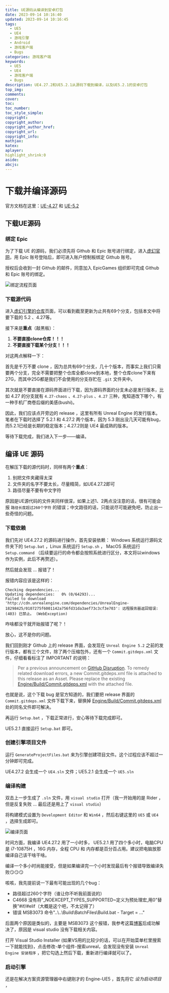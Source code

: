 ```yaml
---
title: UE源码从编译到安卓打包
date: 2023-09-14 10:16:40
updated: 2023-09-14 10:16:45
tags:
  - UE5
  - UE4
  - 游戏引擎
  - Android
  - 游戏客户端
  - Bugs
categories: 游戏客户端
keywords:
  - UE5
  - UE4
  - 游戏客户端
  - Bugs
description: UE4.27.2和UE5.2.1从源码下载到编译，以及UE5.2.1的安卓打包
top_img:
comments:
cover:
toc:
toc_number:
toc_style_simple:
copyright:
copyright_author:
copyright_author_href:
copyright_url:
copyright_info:
mathjax:
katex:
aplayer:
highlight_shrink:0
aside:
abcjs:
---
```


# 下载并编译源码

官方文档在这里：[UE-4.27](https://docs.unrealengine.com/4.27/zh-CN/ProgrammingAndScripting/ProgrammingWithCPP/DownloadingSourceCode/) 和 [UE-5.2](https://docs.unrealengine.com/5.2/zh-CN/downloading-unreal-engine-source-code/)


## 下载UE源码

### 绑定 Epic


为了下载 UE 的源码，我们必须先将 Github 和 Epic 账号进行绑定，进入[虚幻官网](https://www.unrealengine.com/zh-CN/ue-on-github)，用 Epic 账号登陆后，即可进入账户控制板绑定 Github 账号。

授权后会收到一封 Github 的邮件，同意加入 EpicGames 组织即可完成 Github 和 Epic 账号的绑定。

![绑定流程页面](/files_/pics/post_pics/2023-09/2023-09-14-UE编译打包/pic1.png)

### 下载源代码

进入[虚幻引擎的仓库](https://github.com/EpicGames/UnrealEngine)页面，可以看到截至更新为止共有69个分支，包括本文中将要下载的 5.2 、4.27等。

接下来是**重点**（敲黑板）：

1. **不要直接clone仓库！！！**
2. **不要直接下载某个分支！！！**

对这两点解释一下：

首先是千万不要 clone ，因为总共有69个分支，几十个版本，而事实上我们只需要两个分支，完全不需要把整个仓库全都clone到本地，整个仓库clone下来有27G，而其中25G都是我们不会使用的分支存贮在 `.git` 文件夹中。

其次就是不要直接在源码界面进行下载，因为源码界面的分支未必是发行版本，比如 4.27 的分支就有 `4.27-chaos` 、`4.27-plus` 、`4.27` 三种，鬼知道改下哪个，有一种手机厂商卷后缀的美感(bushi)。

因此，我们应该点开旁边的 release ，这里有所有 Unreal Engine 的发行版本。笔者在下载时选择了 5.2.1 和 4.27.2 两个版本，因为 5.3 刚出没几天可能有bug，而5.2.1已经是长期的稳定版本；4.27.2则是 UE4 最成熟的版本。

等待下载完成，我们进入下一步——编译。

## 编译 UE 源码

在解压下载的源代码时，同样有两个**重点**：

1. 别把文件夹藏得太深
2. 文件夹的名字不要太长，尽量精简，如UE4.27.2即可
3. 路径尽量不要有中文字符

原因是UE源代码的文件夹同样很深，如果上述1、2两点没注意的话，很有可能会报 `路径长度超过260个字符` 的错误；中文路径的话，只能说尽可能避免吧，防止出一些奇怪的问题。

### 下载依赖

我们先对 UE4.27.2 的源码进行操作，首先安装依赖： Windows 系统运行源码文件夹下的 `Setup.bat` ，Linux 系统运行 `Setup.sh` ， MacOS 系统运行 `Setup.command` （后续要运行的命令都会按照系统进行区分，本文将以windows作为实例，此后不再赘述）。

 然后就会发现 ... 报错了！

报错内容应该是这样的：

```shell
Checking dependencies...
Updating dependencies:   0% (0/64293)...
Failed to download 'http://cdn.unrealengine.com/dependencies/UnrealEngine-18298425/0107275f6001142a756fd31da3aef73c3cf3e703': 远程服务器返回错误: (403) 已禁止。 (WebException)
```

咋啥都没干就开始报错了呢？！

放心，这不是你的问题。

我们回到刚才 Github 上的 release 界面，会发现在 `Unreal Engine 5.2` 之前的发行版本，都有三个文件，除了两个压缩包外，还有一个 `Commit.gitdeps.xml` 文件，仔细看看标注了 IMPORTANT 的说明：

> Per a previous announcement on [GitHub Disruption](https://forums.unrealengine.com/t/upcoming-disruption-of-service-impacting-unreal-engine-users-on-github/1155880). To remedy related download errors, a new Commit.gitdeps.xml file is attached to this release as an Asset. Please replace the existing [Engine/Build/Commit.gitdeps.xml](https://github.com/EpicGames/UnrealEngine/releases/download/5.0.1-release/Commit.gitdeps.xml) with the attached file.

也就是说，这个下载 bug 是官方知道的，我们要把 release 界面的 `Commit.gitdeps.xml` 文件下载下来，替换掉 [Engine/Build/Commit.gitdeps.xml](https://github.com/EpicGames/UnrealEngine/releases/download/5.0.1-release/Commit.gitdeps.xml) 处的同名文件即可解决。

再运行 `Setup.bat` ，下载正常进行，安心等待下载完成即可。

UE5.2.1 直接运行 `Setup.bat` 即可。

### 创建引擎项目文件

运行 `GenerateProjectFiles.bat` 来为引擎创建项目文件。这个过程应该不超过一分钟即可完成。

UE4.27.2 会生成一个 `UE4.sln` 文件；UE5.2.1 会生成一个 `UE5.sln` 

### 编译构建

双击上一步生成了 `.sln` 文件，用 `visual studio` 打开（我一开始用的是 Rider ，但是反复失败 ... 最后还是用上了 `visual studio`）

将构建模式设置为 `Development Editor` 和 `Win64` ，然后右键这里的 `UE5` 或 `UE4` ，选择生成即可。

![编译页面](/files_/pics/post_pics/2023-09/2023-09-14-UE编译打包/pic2.png)

时间方面，我编译 UE4.27.2 用了一小时多， UE5.2.1 用了四个多小时，电脑CPU是 i7-10875H ，16G 内存，全程 CPU 和 内存都是百分百占用。建议把电脑放那编译自己该干啥干啥。

编译一个多小时尚能接受，但是如果编译完一个小时发现最后有个报错导致编译失败😏😏😏

咳咳，我先提前说一下最有可能出现的几个bug：

+ 路径超过260个字符（谁让你不听我前面说的）
+ C4668 没有将”_NOEXCEPT_TYPES_SUPPORTED~定义为预处理宏,用0"替换"#if/#elif（大概是这个吧，不太记得了）
+ 错误 MSB3073 命令"..\\..\\Build\\BatchFiles\\Build.bat - Target = ..."

后面两个原因是类似的，主要是 MSB3073 这个报错，我参考这篇[博客](https://blog.csdn.net/qq_58814201/article/details/131721685)后成功解决了，原因是 visual studio 没有下载相关内容。

打开 Visual Studio Installer (如果VS用的比较少的话，可以在开始菜单栏里搜索一下就能找到)，点击修改-单个组件-搜索unreal，会发现没有安装 `Unreal Engine 安装程序` ，把它勾选上然后下载，重新进行编译就可以了。

### 启动引擎

还是在解决方案资源管理器中右键刚才的 Engine-UE5 ，首先将它 *设为启动项目* ，
